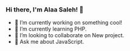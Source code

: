 ### Hi there, I'm Alaa Saleh! 👋

- 🔭 I’m currently working on something cool!
- 🌱 I’m currently learning PHP.
- 👯 I’m looking to collaborate on New project.
- 💬 Ask me about JavaScript.


